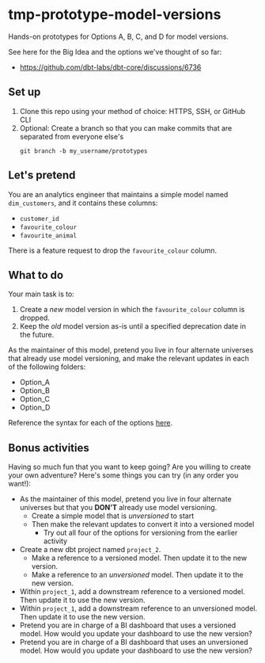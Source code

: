 # tmp-prototype-model-versions

Hands-on prototypes for Options A, B, C, and D for model versions.

See here for the Big Idea and the options we've thought of so far:
- https://github.com/dbt-labs/dbt-core/discussions/6736

## Set up
1. Clone this repo using your method of choice: HTTPS, SSH, or GitHub CLI
1. Optional: Create a branch so that you can make commits that are separated from everyone else's
    ```shell
    git branch -b my_username/prototypes
    ```

## Let's pretend

You are an analytics engineer that maintains a simple model named `dim_customers`, and it contains these columns:
- `customer_id`
- `favourite_colour`
- `favourite_animal`

There is a feature request to drop the `favourite_colour` column.

## What to do

Your main task is to:
1. Create a _new_ model version in which the `favourite_colour` column is dropped.
2. Keep the _old_ model version as-is until a specified deprecation date in the future.

As the maintainer of this model, pretend you live in four alternate universes that already use model versioning, and make the relevant updates in each of the following folders:
- Option_A
- Option_B
- Option_C
- Option_D

Reference the syntax for each of the options [here](https://github.com/dbt-labs/dbt-core/discussions/6736).

## Bonus activities

Having so much fun that you want to keep going? Are you willing to create your own adventure? Here's some things you can try (in any order you want!):

- As the maintainer of this model, pretend you live in four alternate universes but that you **DON’T** already use model versioning.
    - Create a simple model that is _unversioned_ to start
    - Then make the relevant updates to convert it into a versioned model
        - Try out all four of the options for versioning from the earlier activity
- Create a new dbt project named `project_2`.
    - Make a reference to a versioned model. Then update it to the new version.
    - Make a reference to an _unversioned_ model. Then update it to the new version.
- Within `project_1`, add a downstream reference to a versioned model. Then update it to use the new version.
- Within `project_1`, add a downstream reference to an unversioned model. Then update it to use the new version.
- Pretend you are in charge of a BI dashboard that uses a versioned model. How would you update your dashboard to use the new version?
- Pretend you are in charge of a BI dashboard that uses an unversioned model. How would you update your dashboard to use the new version?
